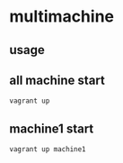 # multimachine

## usage

## all machine start

```
vagrant up
```

## machine1 start

```
vagrant up machine1
```
